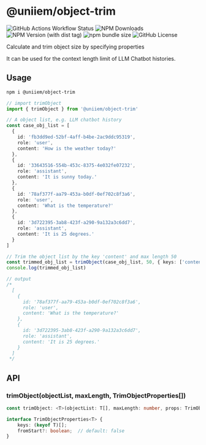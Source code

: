 # @uniiem/object-trim

![GitHub Actions Workflow Status](https://img.shields.io/github/actions/workflow/status/HoshinoSuzumi/object-trim/ci.yml)
![NPM Downloads](https://img.shields.io/npm/dm/%40uniiem%2Fobject-trim)
![NPM Version (with dist tag)](https://img.shields.io/npm/v/%40uniiem%2Fobject-trim/latest)
![npm bundle size](https://img.shields.io/bundlephobia/min/%40uniiem%2Fobject-trim)
![GitHub License](https://img.shields.io/github/license/HoshinoSuzumi/object-trim)

Calculate and trim object size by specifying properties

It can be used for the context length limit of LLM Chatbot histories.

## Usage

```bash
npm i @uniiem/object-trim
```

```typescript
// import trimObject
import { trimObject } from '@uniiem/object-trim'

// A object list, e.g. LLM chatbot history
const case_obj_list = [
  {
    id: 'fb3dd9ed-52bf-4aff-b4be-2ac9ddc95319',
    role: 'user',
    content: 'How is the weather today?'
  },
  {
    id: '33643516-554b-453c-8375-4e032fe07232',
    role: 'assistant',
    content: 'It is sunny today.'
  },
  {
    id: '78af377f-aa79-453a-b0df-0ef702c8f3a6',
    role: 'user',
    content: 'What is the temperature?'
  },
  {
    id: '3d722395-3ab8-423f-a290-9a132a3c6dd7',
    role: 'assistant',
    content: 'It is 25 degrees.'
  }
]

// Trim the object list by the key 'content' and max length 50
const trimmed_obj_list = trimObject(case_obj_list, 50, { keys: ['content'] })
console.log(trimmed_obj_list)

// output
/*
  [
    {
      id: '78af377f-aa79-453a-b0df-0ef702c8f3a6',
      role: 'user',
      content: 'What is the temperature?'
    },
    {
      id: '3d722395-3ab8-423f-a290-9a132a3c6dd7',
      role: 'assistant',
      content: 'It is 25 degrees.'
    }
  ]
 */
```

## API

### trimObject(objectList, maxLength, TrimObjectProperties[])

```typescript
const trimObject: <T>(objectList: T[], maxLength: number, props: TrimObjectProperties<T>) => T[];

interface TrimObjectProperties<T> {
    keys: (keyof T)[];
    fromStart?: boolean;  // default: false
}
```
